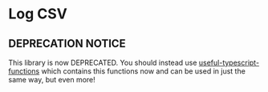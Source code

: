 # Log CSV

## DEPRECATION NOTICE

This library is now DEPRECATED. You should instead use [useful-typescript-functions](https://github.com/jschirrmacher/useful-typescript-functions) which contains this functions now and can be used in just the same way, but even more!
